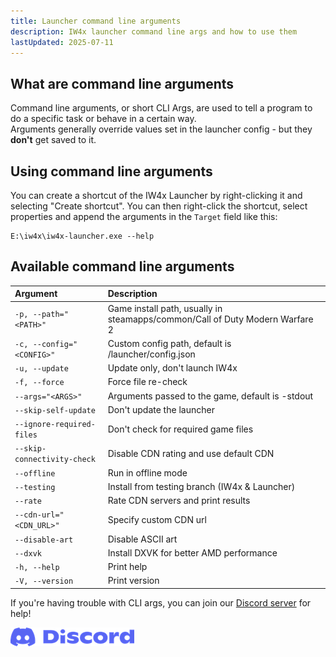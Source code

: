 ```yaml
---
title: Launcher command line arguments
description: IW4x launcher command line args and how to use them
lastUpdated: 2025-07-11
---
```


## What are command line arguments

Command line arguments, or short CLI Args, are used to tell a program to do a specific task or behave in a certain way.  
Arguments generally override values set in the launcher config - but they **don't** get saved to it.

## Using command line arguments

You can create a shortcut of the IW4x Launcher by right-clicking it and selecting "Create shortcut". You can then right-click the shortcut, select properties and append the arguments in the `Target` field like this:

```
E:\iw4x\iw4x-launcher.exe --help
```


## Available command line arguments

| Argument                    | Description                                    |
|:----------------------------|:-----------------------------------------------|
| `-p, --path="<PATH>"`         | Game install path, usually in steamapps/common/Call of Duty Modern Warfare 2 |
| `-c, --config="<CONFIG>"`     | Custom config path, default is <game-path>/launcher/config.json |
| `-u, --update`              | Update only, don't launch IW4x |
| `-f, --force`               | Force file re-check |
| `--args="<ARGS>"`             | Arguments passed to the game, default is -stdout |
| `--skip-self-update`        | Don't update the launcher |
| `--ignore-required-files`   | Don't check for required game files |
| `--skip-connectivity-check` | Disable CDN rating and use default CDN |
| `--offline`                 | Run in offline mode |
| `--testing`                 | Install from testing branch (IW4x & Launcher) |
| `--rate`                    | Rate CDN servers and print results |
| `--cdn-url="<CDN_URL>"`       | Specify custom CDN url |
| `--disable-art`             | Disable ASCII art |
| `--dxvk`                    | Install DXVK for better AMD performance |
| `-h, --help`                | Print help |
| `-V, --version`             | Print version |


If you're having trouble with CLI args, you can join our [Discord server](https://discord.com/invite/pV2qJscTXf) for help!

[![Discord Server](../../../assets/img/common/discord.png)](https://discord.com/invite/pV2qJscTXf)